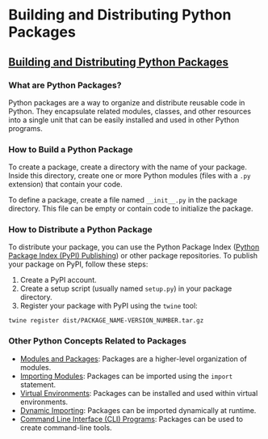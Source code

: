 # Building and Distributing Python Packages 
## [Building and Distributing Python Packages](./../building-and-distributing-python-packages/)

### What are Python Packages?
Python packages are a way to organize and distribute reusable code in Python. They encapsulate related modules, classes, and other resources into a single unit that can be easily installed and used in other Python programs.

### How to Build a Python Package
To create a package, create a directory with the name of your package. Inside this directory, create one or more Python modules (files with a `.py` extension) that contain your code.

To define a package, create a file named `__init__.py` in the package directory. This file can be empty or contain code to initialize the package.

### How to Distribute a Python Package
To distribute your package, you can use the Python Package Index ([Python Package Index (PyPI) Publishing](./../python-package-index-(pypi)-publishing/)) or other package repositories. To publish your package on PyPI, follow these steps:

1. Create a PyPI account.
2. Create a setup script (usually named `setup.py`) in your package directory.
3. Register your package with PyPI using the `twine` tool:
 ```
 twine register dist/PACKAGE_NAME-VERSION_NUMBER.tar.gz
 ```

### Other Python Concepts Related to Packages
- [Modules and Packages](./../modules-and-packages/): Packages are a higher-level organization of modules.
- [Importing Modules](./../importing-modules/): Packages can be imported using the `import` statement.
- [Virtual Environments](./../virtual-environments/): Packages can be installed and used within virtual environments.
- [Dynamic Importing](./../dynamic-importing/): Packages can be imported dynamically at runtime.
- [Command Line Interface (CLI) Programs](./../command-line-interface-(cli)-programs/): Packages can be used to create command-line tools.
